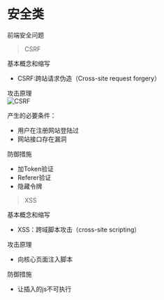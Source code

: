 安全类
===
前端安全问题
>CSRF

基本概念和缩写
* CSRF:跨站请求伪造（Cross-site request forgery）

攻击原理<br>
![CSRF](https://github.com/XinLi96/VueTest/blob/master/img/CSRF.png)

产生的必要条件：
* 用户在注册网站登陆过
* 网站接口存在漏洞

防御措施
* 加Token验证
* Referer验证
* 隐藏令牌

>XSS 

基本概念和缩写
* XSS：跨域脚本攻击（cross-site scripting）

攻击原理
* 向核心页面注入脚本

防御措施
* 让插入的js不可执行